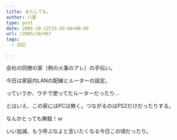 ```yaml
---
title: またしても。
author: 八雲
type: post
date: 2005-10-12T15:43:04+00:00
url: /2005/10/667
tags:
  - 日記

---
```

会社の同僚の家（例の火事のアレ）の手伝い。
  
今日は家庭内LANの配線とルーターの設定。
  
っていうか、ウチで使ってたルーターだったり…
  
とはいえ、この家にはPCは無く。つながるのはPS2だけだったりする。
  
なんかとっても無駄！ｗ

いい加減、もう呼ぶなよと言いたくなる今日この頃だったり。
